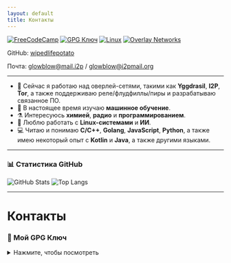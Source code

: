 ```yaml
---
layout: default
title: Контакты
---
```


[![FreeCodeCamp](https://img.shields.io/badge/FreeCodeCamp-LifeWiped-brightgreen?logo=freecodecamp)](https://www.freecodecamp.org/LifeWiped)
[![GPG Ключ](https://img.shields.io/badge/GPG-Загрузить-blue?logo=gnuprivacyguard)](#my-gpg-key)
[![Linux](https://img.shields.io/badge/Linux-Любитель-black?logo=linux&logoColor=white)](#)
[![Overlay Networks](https://img.shields.io/badge/Overlay-Сети-orange?logo=torproject)](#)

GitHub: [wipedlifepotato](https://github.com/wipedlifepotato)

Почта: glowblow@mail.i2p / glowblow@i2pmail.org

---

- 🔭 Сейчас я работаю над оверлей-сетями, такими как **Yggdrasil**, **I2P**, **Tor**, а также поддерживаю реле/флудфиллы/пиры и разрабатываю связанное ПО.
- 🌱 В настоящее время изучаю **машинное обучение**.
- ⚗ Интересуюсь **химией**, **радио** и **программированием**.
- 🐧 Люблю работать с **Linux-системами** и **ИИ**.
- 💻 Читаю и понимаю **C/C++**, **Golang**, **JavaScript**, **Python**, а также имею некоторый опыт с **Kotlin** и **Java**, а также другими языками.

---

### 📊 Статистика GitHub
![GitHub Stats](https://github-readme-stats.vercel.app/api?username=wipedlifepotato&show_icons=true&theme=github_light)
![Top Langs](https://github-readme-stats.vercel.app/api/top-langs/?username=wipedlifepotato&layout=compact&theme=radical)

---

# Контакты

### 🔑 Мой GPG Ключ
<details>
<summary>Нажмите, чтобы посмотреть</summary>
-----BEGIN PGP PUBLIC KEY BLOCK-----

mQSuBGifPLIRDACXRzcIUjz91afKQf72feIdQuH15xzP/EY6pGAxEuZnYYsPiqR+
vpGP35JVxk0IbtabHUpfTF+IRiS3EnqufXTOEnDNFye8UvVypiZyvxaODta1nNHp
dNtfkej+JRXadhAhXtnmkFPqElSICjeCdSintHTthdlMbCEE7pmMH5ver8oPAcTf
aON/PJDhFos6saiV4F1ONmzwMSV8NRK2RBZGGvY6JdTsIqrR+VDv7fJZoHnKwP9T
IuAZu2YPPYwZ3P7uLNuTb9TlM19sYdSQiqrGzPwjC26zw+l1KOerfeaBxzQLCJu3
WSEWgH4xca0HfF244Zw8m4y7g0VZ9/IqPVM4q6LKADGm3s5HtFjZtIpOBSaNeKLF
Ppb/eEorYvf6Inz3OUupb3hlrY2kNT5+KmRLQIJQOubAaHokKMCYPpPuhVY6hFDm
3+L8cq7njJp5ObM27uAhasLq2vdY/3NXq4u6tG2EiNHWzxORI6G3Zc0MN5/b3Hnh
yt9vi109WyI1DWsBAPiovUA5afNmCTzqnCfV5XCBrxUHJDMjcyymubcHfCn5C/0Z
d6+wj3VaBQe6TeJ6Wn7yw8Daa1XqxRKRNJwhc3Z1/olyZ0RPYzfTC4lZfC2fsT3G
ezw09RIoVy56du9weqvXB8uLIu9M2oZbjs3xXL2LryeYChaMYknhhuWq6D2j3VDS
EHqfSc6dnwTjKzQpauEfVd/1helSxyOWcwfH2TnRZEGLzU+K+AXSzsL5dSH9lVoR
aWTlNoJn6KDGW+c+dlXxGaJnoICBF3xcI5oS3lyKYhS9xMqgRQ8zvzDm0V07OlYE
gCQLz0ofz5DO+tSY5VagkChYQMdLxU9/z4b5iZHFKi95aHAz3O69N6n6Rv1+saRK
MazBQI+ir/id4U+o02tgTSuDZ0mLTCOR95pSajMi3J3SuT94erBuqs37N6UHtojQ
TDmm2W9213n+6/m6uR5Ev09bibfvg5W58Qxxn7ec3F8hPUfVtFmM65Ko0edEjjaG
4FgepeuLotu4pQ738ep6ATHXGJxfGNEMDs6eo5gTeAgB+bpFjWSfApbbXadCBlkL
/36FlBU2s0u7+wChwY+ndBrGWTJStCkxDTDQVMj93zCI2Rb2+2ht9dDsrnkVk4ZT
/l9FtLPBHGEa6jJ8UCjwLXSx5XSBPCtDR5XMxcCM6Q4FMFolSG9Wle/y84y26pSH
s/xEHixcvQd4hdHqUV2ZmcU0OTXZ8TW3+8p6ewoF/vL0iLhLVt/qupQKaUisONlo
mE74glZ1MPxOfZ2izFcPQK1f02f8DC0/O+TjoQ1gB7YTrHnsP1jyYDZqYhbQGpoD
bot6b/v7vX5nqr2dYAxDZcj45sHU+jW3LFIZLJUiazU1VqzYc68nVWozK0ozOB3g
R+atfLYgBOi67AqIegMIGlbgpFX7eeBGTAfHR6AgtlXuS6THyI9S9LVs4KSCltpC
/R0EilPhkyohui8GsxXisJB8V5BAVglvtxyqVrqzWM+37NRI/HydGQ2kPtr9ZBSS
l07n4B6RgRe6O7Sl62JcCFM/qirROB2eNpomFCZYBbj4MQsSKk17qRh3NxDVzUTc
cLQcV2lwZWRMaWZlUG90YXRvIChHaXRodWIga2V5KYiYBBMRCABAFiEENIwCfGxj
obGufoPsQTYPI/JlhmQFAmifPLICGwMFCQWjmoAFCwkIBwICIgIGFQoJCAsCAxYC
AQIeBwIXgAAKCRBBNg8j8mWGZH+fAQCYGJNM9ANG1cXSYyS0ewmqyuN+xKSdTF1a
7iPDVEFZJwEAgMZk3LbhYFlrr+gNeUAVfhHkLdMJY8fS+wW8S+pqL1G5Aw0EaJ88
shAMAJI1Ci4D+8IIHyaMIpYrRShJdInXpBPK7yn8EiLYPrWcoAiVKwhirBRsvakb
uT9JtFvNy7hSYZblRlJrkOktQCGoHwr5UiR1MEGzT+gakjSYH4Ey+i6IM/854PAA
s/1gtyN35hSfcjqagjW7HcPLXpia2JJNY0E0Np3L35+QSCp9arIC1ypkMKH1tF1q
WxaKOhN4W7LTn6dtIs4h5IG5N83hsZd1EBJuygCJC8MWzrTiRjd9JucYthWigFaD
xpbxaUKkqbBgCTNp9YfoS/jKsbN2Rsy9bAy+M71BZuUHnQ2+PVxfwUiNCJYVRj5b
whQaP6zt9/FtVmqznKEDRb7vV7Ry7SoTszi+JYWnPOArp3DL0bmROUHHqEObQYhy
QcJ/0xAHcejF20uTNW0hQxVLKm32C+KVWu4XaanyvbSzEDeJI/OiYz/QGcb+86G9
N8VJV2mR74fLZxyOcC6KooweqgtewFIrgtZNPqLby2oJHFTyXjbooR1Cz9M1Crf4
CafPLwADBQv/cC0eay8owOgnkv8X85zlaEHBYQcpIPCqWEWCNv9I7Ai8vaItB6si
NTPOSIHHmAmJMu6Ars/j/Do3aqwzTQngMUjfrZXKYY+Zbx8JwBhrhpBYBgL7Az8X
O3mBfQJwuMEwFyYUjTqJJvCoQmmCTxIlSkt38QrCrC8X11KfU5usFIIbRmtm6lc9
DLyKApEZu5xHbEugh6hi4OcQk76IGB98Q4snu9EX50oRJMKzjrbzmH+v7s5Kb8P2
zaaaNqD0w22LUiOLBJRAdX+2T7LeM83kDig+6ziWqqx0ebQ570vPoJY89dVSLtOY
xmXPH/NlssgBI6h6YnveTeFmRPxJ0DSr77KG3/dLYZN8hxF4pOw0Dz1faqW5Lv/Y
VVjrq4kUqqtZOnGx2AQikeLhdLRssd5RpBHqutW9qsds/jiXa1YalPv+jBMCdQuk
AGWYphaRWSvymF5jeYE5ccwxxqDHzjBQgPv4HwtS7mZ9yOui2uy5PYX1vpcqhn+Z
bg0VlMixicLriH4EGBEIACYWIQQ0jAJ8bGOhsa5+g+xBNg8j8mWGZAUCaJ88sgIb
DAUJBaOagAAKCRBBNg8j8mWGZHY2AQC5ynglKAsftkq+ul9fQ9bN7ZcQVIG2HH+d
ETz++lgkJwD/V+j2e8hqerpMSAghMQnK+g7pLIp0mkacZuG8BRxYKiI=
=KFQF

-----END PGP PUBLIC KEY BLOCK-----
</details>

